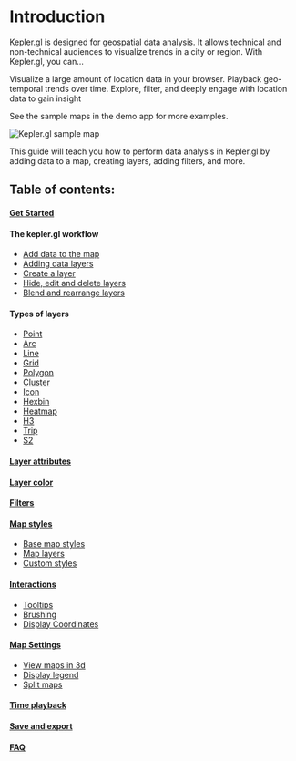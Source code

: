 # Introduction

Kepler.gl is designed for geospatial data analysis. It allows technical and non-technical audiences to visualize trends in a city or region. With Kepler.gl, you can…

Visualize a large amount of location data in your browser.
Playback geo-temporal trends over time.
Explore, filter, and deeply engage with location data to gain insight

See the sample maps in the demo app for more examples.

![Kepler.gl sample map](https://d1a3f4spazzrp4.cloudfront.net/kepler.gl/documentation/image11.png "Kepler.gl sample map")

This guide will teach you how to perform data analysis in Kepler.gl by adding data to a map, creating layers, adding filters, and more.

## Table of contents:

#### [Get Started](./j-get-started.md)

#### The kepler.gl workflow
* [Add data to the map](./b-kepler-gl-workflow/a-add-data-to-the-map.md)
* [Adding data layers](./b-kepler-gl-workflow/b-add-data-layers/a-adding-data-layers.md)
* [Create a layer](./b-kepler-gl-workflow/b-add-data-layers/b-create-a-layer.md)
* [Hide, edit and delete layers](./b-kepler-gl-workflow/b-add-data-layers/c-hide-edit-and-delete-layers.md)
* [Blend and rearrange layers](./b-kepler-gl-workflow/b-add-data-layers/d-blend-and-rearrange-layers.md)

#### Types of layers

* [Point](./c-types-of-layers/a-point.md)
* [Arc](./c-types-of-layers/b-arc.md)
* [Line](./c-types-of-layers/c-line.md)
* [Grid](./c-types-of-layers/d-grid.md)
* [Polygon](./c-types-of-layers/e-polygon.md)
* [Cluster](./c-types-of-layers/f-cluster.md)
* [Icon](./c-types-of-layers/g-icon.md)
* [Hexbin](./c-types-of-layers/h-hexbin.md)
* [Heatmap](./c-types-of-layers/i-heatmap.md)
* [H3](./c-types-of-layers/j-h3.md)
* [Trip](./c-types-of-layers/k-trip.md)
* [S2](./c-types-of-layers/l-s2.md)

#### [Layer attributes](./d-layer-attributes.md)

#### [Layer color](./d-color-attributes.md)

#### [Filters](./e-filters.md)

#### [Map styles](./f-map-styles.md#map-styles.md)
* [Base map styles](./f-map-styles.md#base-map-styles.md)
* [Map layers](./f-map-styles.md#map-layers.md)
* [Custom styles](./f-map-styles.md#custom-styles.md)

#### [Interactions](./g-interactions.md)
* [Tooltips](./g-interactions.md#tooltips)
* [Brushing](./g-interactions.md#brushing)
* [Display Coordinates](./g-interactions.md#display-coordinates)

#### [Map Settings](./m-map-settings.md)
* [View maps in 3d](./m-map-settings.md#view-maps-in-3d)
* [Display legend](./m-map-settings.md#display-legend)
* [Split maps](./m-map-settings.md#split-maps)


#### [Time playback](./h-playback.md)

#### [Save and export](./k-save-and-export.md)

#### [FAQ](./i-FAQ.md)
